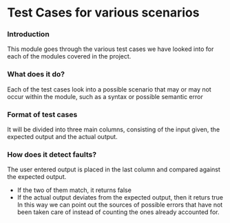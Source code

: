 # Test Cases for various scenarios
### Introduction
This module goes through the various test cases we have looked into for each of the modules covered in the project. 

### What does it do?
Each of the test cases look into a possible scenario that may or may not occur within the module, such as a syntax or possible semantic error

### Format of test cases
It will be divided into three main columns, consisting of the input given, the expected output and the actual output. 

### How does it detect faults?
The user entered output is placed in the last column and compared against the expected output.
- If the two of them match, it returns false
- If the actual output deviates from the expected output, then it returs true  
In this way we can point out the sources of possible errors that have not been taken care of instead of counting the ones already accounted for.
